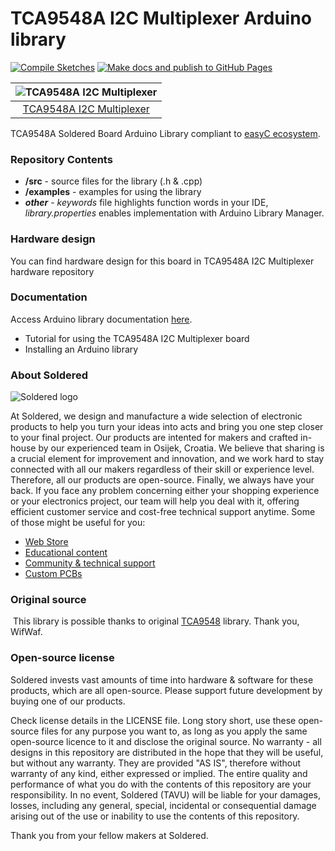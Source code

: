 # TCA9548A I2C Multiplexer Arduino library

[![Compile Sketches](http://github-actions.40ants.com/e-radionicacom/Soldered-TCA9548A-Arduino-Library/matrix.svg?branch=dev&only=Compile%20Sketches)](https://github.com/e-radionicacom/Soldered-TCA9548A-Arduino-Library/actions/workflows/compile_test.yml)
[![Make docs and publish to GitHub Pages](https://github.com/e-radionicacom/Soldered-TCA9548A-Arduino-Library/actions/workflows/make_docs.yml/badge.svg?branch=dev)](https://github.com/e-radionicacom/Soldered-TCA9548A-Arduino-Library/actions/workflows/make_docs.yml)

| ![TCA9548A I2C Multiplexer](https://upload.wikimedia.org/wikipedia/commons/8/8f/Example_image.svg) |
| :---------------------------------------------------------------------------------------------:    |
| [TCA9548A I2C Multiplexer](https://www.solde.red/333042)                                           |

TCA9548A Soldered Board Arduino Library compliant to [easyC ecosystem](https://www.soldered.com/easyC). 

### Repository Contents
- **/src** - source files for the library (.h & .cpp)
- **/examples** - examples for using the library
- ***other*** - *keywords* file highlights function words in your IDE, *library.properties* enables implementation with Arduino Library Manager.

### Hardware design
You can find hardware design for this board in TCA9548A I2C Multiplexer hardware repository

### Documentation

Access Arduino library documentation [here](https://e-radionicacom.github.io/Soldered-TCA9548A-Arduino-Library/).

- Tutorial for using the TCA9548A I2C Multiplexer board
- Installing an Arduino library

### About Soldered
![Soldered logo](https://raw.githubusercontent.com/e-radionicacom/Soldered-TCA9548A-Arduino-Library/dev/extras/Logo%20horizontal-2.svg)

At Soldered, we design and manufacture a wide selection of electronic products to help you turn your ideas into acts and bring you one step closer to your final project. Our products are intented for makers and crafted in-house by our experienced team in Osijek, Croatia. We believe that sharing is a crucial element for improvement and innovation, and we work hard to stay connected with all our makers regardless of their skill or experience level. Therefore, all our products are open-source. Finally, we always have your back. If you face any problem concerning either your shopping experience or your electronics project, our team will help you deal with it, offering efficient customer service and cost-free technical support anytime. Some of those might be useful for you:

- [Web Store](https://www.soldered.com)
- [Educational content](https://learn.soldered.com)
- [Community & technical support](https://community.soldered.com)
- [Custom PCBs](https://pcb.soldered.com)


### Original source
​
This library is possible thanks to original [TCA9548](https://github.com/WifWaf/TCA9548A) library. Thank you, WifWaf.


### Open-source license
Soldered invests vast amounts of time into hardware & software for these products, which are all open-source. Please support future development by buying one of our products. 

Check license details in the LICENSE file. Long story short, use these open-source files for any purpose you want to, as long as you apply the same open-source licence to it and disclose the original source. No warranty - all designs in this repository are distributed in the hope that they will be useful, but without any warranty. They are provided "AS IS", therefore without warranty of any kind, either expressed or implied. The entire quality and performance of what you do with the contents of this repository are your responsibility. In no event, Soldered (TAVU) will be liable for your damages, losses, including any general, special, incidental or consequential damage arising out of the use or inability to use the contents of this repository. 

Thank you from your fellow makers at Soldered.

